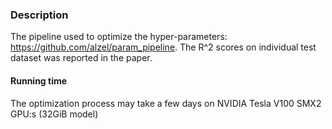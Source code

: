 ### Description
The pipeline used to optimize the hyper-parameters: https://github.com/alzel/param_pipeline. The R^2 scores on individual test dataset was reported in the paper.


#### Running time
The optimization process may take a few days on NVIDIA Tesla V100 SMX2 GPU:s (32GiB model)
